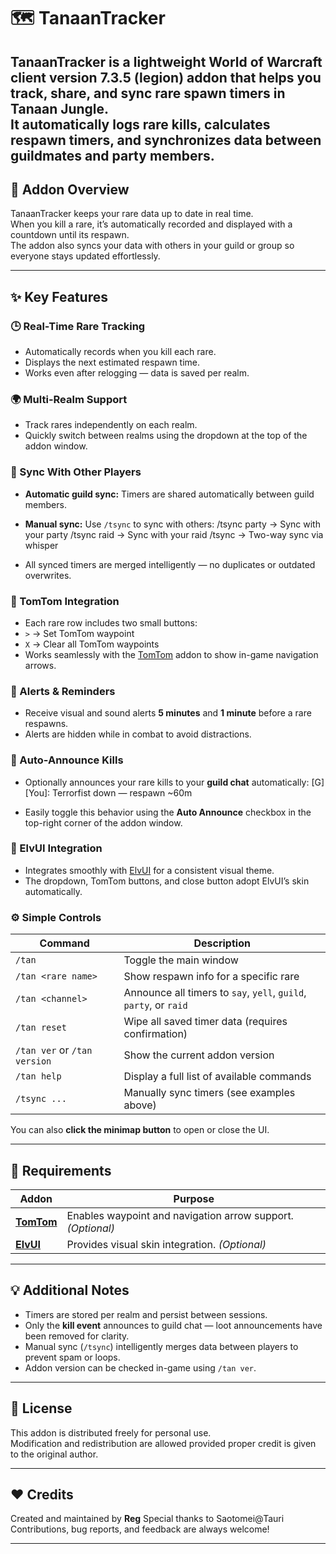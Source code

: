 # 🗺️ TanaanTracker

**TanaanTracker** is a lightweight **World of Warcraft** client version 7.3.5 (legion) addon that helps you **track, share, and sync rare spawn timers** in **Tanaan Jungle**.  
It automatically logs rare kills, calculates respawn timers, and synchronizes data between guildmates and party members.
---

## 📘 Addon Overview

TanaanTracker keeps your rare data up to date in real time.  
When you kill a rare, it’s automatically recorded and displayed with a countdown until its respawn.  
The addon also syncs your data with others in your guild or group so everyone stays updated effortlessly.

---

## ✨ Key Features

### 🕒 Real-Time Rare Tracking
- Automatically records when you kill each rare.  
- Displays the next estimated respawn time.  
- Works even after relogging — data is saved per realm.

### 🌍 Multi-Realm Support
- Track rares independently on each realm.  
- Quickly switch between realms using the dropdown at the top of the addon window.

### 🔄 Sync With Other Players
- **Automatic guild sync:** Timers are shared automatically between guild members.  
- **Manual sync:** Use `/tsync` to sync with others:
/tsync party → Sync with your party
/tsync raid → Sync with your raid
/tsync <player> → Two-way sync via whisper

- All synced timers are merged intelligently — no duplicates or outdated overwrites.

### 🧭 TomTom Integration
- Each rare row includes two small buttons:
- `>` → Set TomTom waypoint  
- `X` → Clear all TomTom waypoints  
- Works seamlessly with the [TomTom](https://www.curseforge.com/wow/addons/tomtom) addon to show in-game navigation arrows.

### 🔔 Alerts & Reminders
- Receive visual and sound alerts **5 minutes** and **1 minute** before a rare respawns.  
- Alerts are hidden while in combat to avoid distractions.

### 💬 Auto-Announce Kills
- Optionally announces your rare kills to your **guild chat** automatically:
[G] [You]: Terrorfist down — respawn ~60m

- Easily toggle this behavior using the **Auto Announce** checkbox in the top-right corner of the addon window.

### 🧩 ElvUI Integration
- Integrates smoothly with [ElvUI](https://www.tukui.org/) for a consistent visual theme.  
- The dropdown, TomTom buttons, and close button adopt ElvUI’s skin automatically.

### ⚙️ Simple Controls
| Command | Description |
|----------|-------------|
| `/tan` | Toggle the main window |
| `/tan <rare name>` | Show respawn info for a specific rare |
| `/tan <channel>` | Announce all timers to `say`, `yell`, `guild`, `party`, or `raid` |
| `/tan reset` | Wipe all saved timer data (requires confirmation) |
| `/tan ver` or `/tan version` | Show the current addon version |
| `/tan help` | Display a full list of available commands |
| `/tsync ...` | Manually sync timers (see examples above) |

You can also **click the minimap button** to open or close the UI.

---

## 🧱 Requirements

| Addon | Purpose |
|--------|----------|
| **[TomTom](https://www.curseforge.com/wow/addons/tomtom)** | Enables waypoint and navigation arrow support. *(Optional)* |
| **[ElvUI](https://www.tukui.org/)** | Provides visual skin integration. *(Optional)* |

---

## 💡 Additional Notes
- Timers are stored per realm and persist between sessions.
- Only the **kill event** announces to guild chat — loot announcements have been removed for clarity.
- Manual sync (`/tsync`) intelligently merges data between players to prevent spam or loops.
- Addon version can be checked in-game using `/tan ver`.

---

## 📜 License
This addon is distributed freely for personal use.  
Modification and redistribution are allowed provided proper credit is given to the original author.

---

## ❤️ Credits
Created and maintained by **Reg**
Special thanks to Saotomei@Tauri
Contributions, bug reports, and feedback are always welcome!

---


